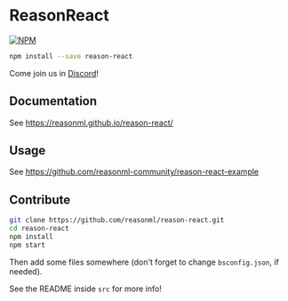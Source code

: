 # ReasonReact

[![NPM](https://nodei.co/npm/reason-react.png?compact=true)](https://nodei.co/npm/reason-react/)

```sh
npm install --save reason-react
```

Come join us in [Discord](https://discord.gg/reasonml)!

## Documentation

See https://reasonml.github.io/reason-react/

## Usage

See https://github.com/reasonml-community/reason-react-example

## Contribute

```sh
git clone https://github.com/reasonml/reason-react.git
cd reason-react
npm install
npm start
```

Then add some files somewhere (don't forget to change `bsconfig.json`, if needed).

See the README inside `src` for more info!
